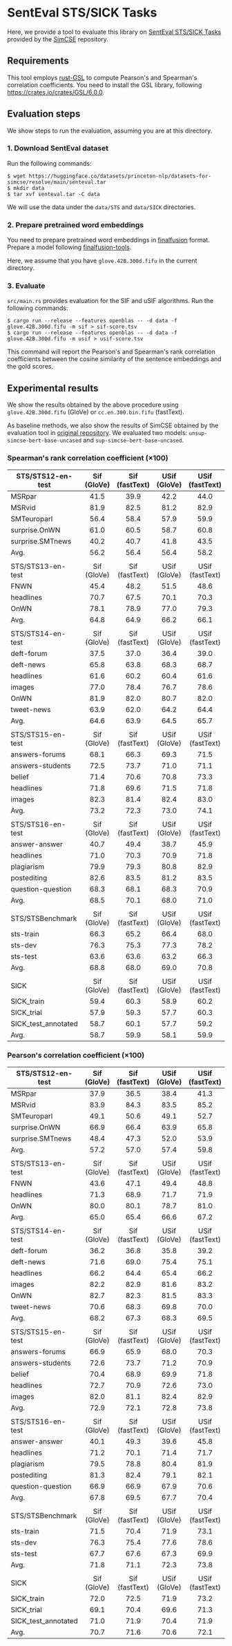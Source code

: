 # SentEval STS/SICK Tasks

Here, we provide a tool to evaluate this library on [SentEval STS/SICK Tasks](https://github.com/princeton-nlp/SimCSE/tree/main/SentEval) provided by the [SimCSE](https://github.com/princeton-nlp/SimCSE) repository.

## Requirements

This tool employs [rust-GSL](https://github.com/GuillaumeGomez/rust-GSL)
to compute Pearson's and Spearman's correlation coefficients.
You need to install the GSL library, following https://crates.io/crates/GSL/6.0.0.

## Evaluation steps

We show steps to run the evaluation, assuming you are at this directory.

### 1. Download SentEval dataset

Run the following commands:

```shell
$ wget https://huggingface.co/datasets/princeton-nlp/datasets-for-simcse/resolve/main/senteval.tar
$ mkdir data
$ tar xvf senteval.tar -C data
```

We will use the data under the `data/STS` and `data/SICK` directories.

### 2. Prepare pretrained word embeddings

You need to prepare pretrained word embeddings in [finalfusion](https://docs.rs/finalfusion/) format.
Prepare a model following [finalfusion-tools](../../finalfusion-tools).

Here, we assume that you have `glove.42B.300d.fifu` in the current directory.

### 3. Evaluate

`src/main.rs` provides evaluation for the SIF and uSIF algorithms.
Run the following commands:

```shell
$ cargo run --release --features openblas -- -d data -f glove.42B.300d.fifu -m sif > sif-score.tsv
$ cargo run --release --features openblas -- -d data -f glove.42B.300d.fifu -m usif > usif-score.tsv
```

This command will report the Pearson's and Spearman's rank correlation coefficients between the cosine similarity of the sentence embeddings and the gold scores.

## Experimental results

We show the results obtained by the above procedure using `glove.42B.300d.fifu` (GloVe) or `cc.en.300.bin.fifu` (fastText).

As baseline methods, we also show the results of SimCSE obtained by the evaluation tool in [original repository](https://github.com/princeton-nlp/SimCSE).
We evaluated two models: `unsup-simcse-bert-base-uncased` and `sup-simcse-bert-base-uncased`.

### Spearman's rank correlation coefficient (×100)

| STS/STS12-en-test   | Sif<br>(GloVe) | Sif<br>(fastText) | USif<br>(GloVe) | USif<br>(fastText) | SimCSE<br>(unsup) | SimCSE<br>(sup) |
| ------------------- | :------------: | :---------------: | :-------------: | :----------------: | :---------------: | :-------------: |
| MSRpar              |      41.5      |       39.9        |      42.2       |        44.0        |       64.3        |      62.5       |
| MSRvid              |      81.9      |       82.5        |      81.2       |        82.9        |       85.1        |      92.9       |
| SMTeuroparl         |      56.4      |       58.4        |      57.9       |        59.9        |       61.5        |      58.8       |
| surprise.OnWN       |      61.0      |       60.5        |      58.7       |        60.8        |       69.8        |      69.9       |
| surprise.SMTnews    |      40.2      |       40.7        |      41.8       |        43.5        |       58.1        |      61.0       |
| Avg.                |      56.2      |       56.4        |      56.4       |        58.2        |       67.8        |      69.0       |
|                     |                |                   |                 |                    |                   |                 |
| STS/STS13-en-test   | Sif<br>(GloVe) | Sif<br>(fastText) | USif<br>(GloVe) | USif<br>(fastText) | SimCSE<br>(unsup) | SimCSE<br>(sup) |
| FNWN                |      45.4      |       48.2        |      51.5       |        48.6        |       64.1        |      63.8       |
| headlines           |      70.7      |       67.5        |      70.1       |        70.3        |       79.0        |      82.3       |
| OnWN                |      78.1      |       78.9        |      77.0       |        79.3        |       83.8        |      86.4       |
| Avg.                |      64.8      |       64.9        |      66.2       |        66.1        |       75.6        |      77.5       |
|                     |                |                   |                 |                    |                   |                 |
| STS/STS14-en-test   | Sif<br>(GloVe) | Sif<br>(fastText) | USif<br>(GloVe) | USif<br>(fastText) | SimCSE<br>(unsup) | SimCSE<br>(sup) |
| deft-forum          |      37.5      |       37.0        |      36.4       |        39.0        |       57.6        |      64.4       |
| deft-news           |      65.8      |       63.8        |      68.3       |        68.7        |       75.2        |      81.0       |
| headlines           |      61.6      |       60.2        |      60.4       |        61.6        |       75.9        |      79.1       |
| images              |      77.0      |       78.4        |      76.7       |        78.6        |       77.8        |      86.6       |
| OnWN                |      81.9      |       82.0        |      80.7       |        82.0        |       85.1        |      87.5       |
| tweet-news          |      63.9      |       62.0        |      64.2       |        64.4        |       72.3        |      76.8       |
| Avg.                |      64.6      |       63.9        |      64.5       |        65.7        |       74.0        |      79.2       |
|                     |                |                   |                 |                    |                   |                 |
| STS/STS15-en-test   | Sif<br>(GloVe) | Sif<br>(fastText) | USif<br>(GloVe) | USif<br>(fastText) | SimCSE<br>(unsup) | SimCSE<br>(sup) |
| answers-forums      |      68.1      |       66.3        |      69.3       |        71.5        |       77.7        |      74.6       |
| answers-students    |      72.5      |       73.7        |      71.0       |        71.1        |       73.5        |      75.1       |
| belief              |      71.4      |       70.6        |      70.8       |        73.3        |       83.3        |      87.2       |
| headlines           |      71.8      |       69.6        |      71.5       |        71.8        |       82.0        |      85.4       |
| images              |      82.3      |       81.4        |      82.4       |        83.0        |       86.2        |      93.7       |
| Avg.                |      73.2      |       72.3        |      73.0       |        74.1        |       80.5        |      83.2       |
|                     |                |                   |                 |                    |                   |                 |
| STS/STS16-en-test   | Sif<br>(GloVe) | Sif<br>(fastText) | USif<br>(GloVe) | USif<br>(fastText) | SimCSE<br>(unsup) | SimCSE<br>(sup) |
| answer-answer       |      40.7      |       49.4        |      38.7       |        45.9        |       68.1        |      76.5       |
| headlines           |      71.0      |       70.3        |      70.9       |        71.8        |       81.8        |      83.5       |
| plagiarism          |      79.9      |       79.3        |      80.8       |        82.9        |       85.8        |      86.5       |
| postediting         |      82.6      |       83.5        |      81.2       |        83.5        |       86.2        |      88.6       |
| question-question   |      68.3      |       68.1        |      68.3       |        70.9        |       70.1        |      73.5       |
| Avg.                |      68.5      |       70.1        |      68.0       |        71.0        |       78.4        |      81.7       |
|                     |                |                   |                 |                    |                   |                 |
| STS/STSBenchmark    | Sif<br>(GloVe) | Sif<br>(fastText) | USif<br>(GloVe) | USif<br>(fastText) | SimCSE<br>(unsup) | SimCSE<br>(sup) |
| sts-train           |      66.3      |       65.2        |      66.4       |        68.0        |       76.9        |      83.3       |
| sts-dev             |      76.3      |       75.3        |      77.3       |        78.2        |       81.7        |      86.2       |
| sts-test            |      63.6      |       63.6        |      63.2       |        66.3        |       76.5        |      84.3       |
| Avg.                |      68.8      |       68.0        |      69.0       |        70.8        |       78.4        |      84.6       |
|                     |                |                   |                 |                    |                   |                 |
| SICK                | Sif<br>(GloVe) | Sif<br>(fastText) | USif<br>(GloVe) | USif<br>(fastText) | SimCSE<br>(unsup) | SimCSE<br>(sup) |
| SICK_train          |      59.4      |       60.3        |      58.9       |        60.2        |       72.5        |      81.0       |
| SICK_trial          |      57.9      |       59.3        |      57.7       |        60.3        |       74.2        |      82.6       |
| SICK_test_annotated |      58.7      |       60.1        |      57.7       |        59.2        |       71.9        |      80.4       |
| Avg.                |      58.7      |       59.9        |      58.1       |        59.9        |       72.8        |      81.3       |

### Pearson's correlation coefficient (×100)

| STS/STS12-en-test   | Sif<br>(GloVe) | Sif<br>(fastText) | USif<br>(GloVe) | USif<br>(fastText) | SimCSE<br>(unsup) | SimCSE<br>(sup) |
| ------------------- | :------------: | :---------------: | :-------------: | :----------------: | :---------------: | :-------------: |
| MSRpar              |      37.9      |       36.5        |      38.4       |        41.3        |       63.1        |      62.0       |
| MSRvid              |      83.9      |       84.3        |      83.5       |        85.2        |       85.7        |      92.6       |
| SMTeuroparl         |      49.1      |       50.6        |      49.1       |        52.7        |       52.6        |      49.9       |
| surprise.OnWN       |      66.9      |       66.4        |      63.9       |        65.8        |       73.7        |      76.6       |
| surprise.SMTnews    |      48.4      |       47.3        |      52.0       |        53.9        |       65.5        |      72.9       |
| Avg.                |      57.2      |       57.0        |      57.4       |        59.8        |       68.1        |      70.8       |
|                     |                |                   |                 |                    |                   |                 |
| STS/STS13-en-test   | Sif<br>(GloVe) | Sif<br>(fastText) | USif<br>(GloVe) | USif<br>(fastText) | SimCSE<br>(unsup) | SimCSE<br>(sup) |
| FNWN                |      43.6      |       47.1        |      49.4       |        48.8        |       62.2        |      62.9       |
| headlines           |      71.3      |       68.9        |      71.7       |        71.9        |       78.5        |      80.1       |
| OnWN                |      80.0      |       80.1        |      78.7       |        81.0        |       86.5        |      87.7       |
| Avg.                |      65.0      |       65.4        |      66.6       |        67.2        |       75.7        |      76.9       |
|                     |                |                   |                 |                    |                   |                 |
| STS/STS14-en-test   | Sif<br>(GloVe) | Sif<br>(fastText) | USif<br>(GloVe) | USif<br>(fastText) | SimCSE<br>(unsup) | SimCSE<br>(sup) |
| deft-forum          |      36.2      |       36.8        |      35.8       |        39.2        |       59.2        |      64.8       |
| deft-news           |      71.6      |       69.0        |      75.4       |        75.1        |       78.8        |      82.4       |
| headlines           |      66.2      |       64.4        |      65.4       |        66.2        |       76.9        |      79.3       |
| images              |      82.2      |       82.9        |      81.6       |        83.2        |       81.5        |      89.4       |
| OnWN                |      82.7      |       82.3        |      81.5       |        83.3        |       87.9        |      89.5       |
| tweet-news          |      70.6      |       68.3        |      69.8       |        70.0        |       79.6        |      83.6       |
| Avg.                |      68.2      |       67.3        |      68.3       |        69.5        |       77.3        |      81.5       |
|                     |                |                   |                 |                    |                   |                 |
| STS/STS15-en-test   | Sif<br>(GloVe) | Sif<br>(fastText) | USif<br>(GloVe) | USif<br>(fastText) | SimCSE<br>(unsup) | SimCSE<br>(sup) |
| answers-forums      |      66.9      |       65.9        |      68.0       |        70.3        |       77.2        |      74.5       |
| answers-students    |      72.6      |       73.7        |      71.2       |        70.9        |       73.2        |      74.4       |
| belief              |      70.4      |       68.9        |      69.9       |        71.8        |       81.5        |      85.2       |
| headlines           |      72.7      |       70.9        |      72.6       |        73.0        |       81.4        |      82.1       |
| images              |      82.0      |       81.1        |      82.4       |        82.9        |       84.7        |      92.7       |
| Avg.                |      72.9      |       72.1        |      72.8       |        73.8        |       79.6        |      81.8       |
|                     |                |                   |                 |                    |                   |                 |
| STS/STS16-en-test   | Sif<br>(GloVe) | Sif<br>(fastText) | USif<br>(GloVe) | USif<br>(fastText) | SimCSE<br>(unsup) | SimCSE<br>(sup) |
| answer-answer       |      40.1      |       49.3        |      39.6       |        45.8        |       68.3        |      76.3       |
| headlines           |      71.2      |       70.1        |      71.4       |        71.7        |       80.1        |      79.5       |
| plagiarism          |      79.5      |       78.8        |      80.4       |        81.9        |       84.8        |      84.3       |
| postediting         |      81.3      |       82.4        |      79.1       |        82.1        |       84.9        |      84.5       |
| question-question   |      66.9      |       66.9        |      67.9       |        70.6        |       70.4        |      72.9       |
| Avg.                |      67.8      |       69.5        |      67.7       |        70.4        |       77.7        |      79.5       |
|                     |                |                   |                 |                    |                   |                 |
| STS/STSBenchmark    | Sif<br>(GloVe) | Sif<br>(fastText) | USif<br>(GloVe) | USif<br>(fastText) | SimCSE<br>(unsup) | SimCSE<br>(sup) |
| sts-train           |      71.5      |       70.4        |      71.9       |        73.1        |       79.0        |      83.7       |
| sts-dev             |      76.3      |       75.4        |      77.6       |        78.6        |       81.4        |      85.7       |
| sts-test            |      67.7      |       67.6        |      67.3       |        69.9        |       77.3        |      83.3       |
| Avg.                |      71.8      |       71.1        |      72.3       |        73.8        |       79.2        |      84.2       |
|                     |                |                   |                 |                    |                   |                 |
| SICK                | Sif<br>(GloVe) | Sif<br>(fastText) | USif<br>(GloVe) | USif<br>(fastText) | SimCSE<br>(unsup) | SimCSE<br>(sup) |
| SICK_train          |      72.0      |       72.5        |      71.9       |        73.2        |       79.9        |      85.8       |
| SICK_trial          |      69.1      |       70.4        |      69.6       |        71.3        |       78.7        |      85.2       |
| SICK_test_annotated |      71.0      |       71.9        |      70.4       |        71.9        |       79.2        |      85.1       |
| Avg.                |      70.7      |       71.6        |      70.6       |        72.1        |       79.3        |      85.4       |
